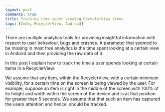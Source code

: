 ```yaml
---
layout: post
comments: true
title: Tracking time spent viewing RecyclerView items
tags: [Code, RecyclerView, Android]
---
```


There are multiple analytics tools for providing insightful information with respect to user behaviour, bugs and crashes. A parameter that seemed to be missing in most free analytics is the time spent looking at a certain view in Android and then providing the raw data of it. 

In this post I explain how to track the time a user spends looking at certain items in a RecyclerView.

We assume that any item, within the RecyclerView, with a certain minimum visibility, for a certain time on the screen is being viewed by the user. For example, suppose an item is right in the middle of the screen with 100% of its height and width within the screen of the device and is at that position for greater than 5 seconds. We assume that that such an item has captured the users attention and hence, should be tracked.
